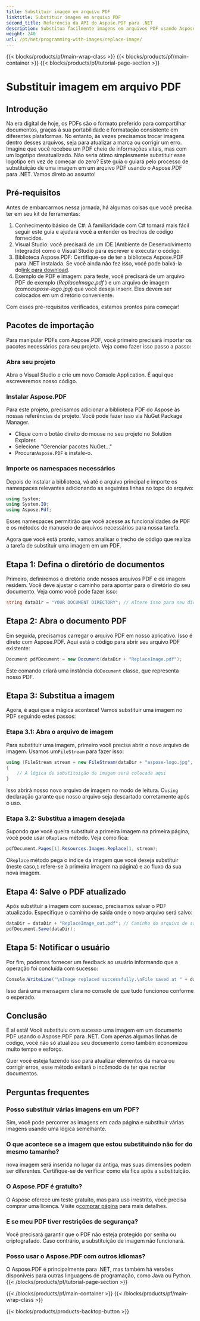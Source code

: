 ```yaml
---
title: Substituir imagem em arquivo PDF
linktitle: Substituir imagem em arquivo PDF
second_title: Referência da API do Aspose.PDF para .NET
description: Substitua facilmente imagens em arquivos PDF usando Aspose.PDF para .NET. Siga este guia para obter instruções passo a passo e aprimore suas habilidades de gerenciamento de PDF.
weight: 240
url: /pt/net/programming-with-images/replace-image/
---
```


{{< blocks/products/pf/main-wrap-class >}}
{{< blocks/products/pf/main-container >}}
{{< blocks/products/pf/tutorial-page-section >}}

# Substituir imagem em arquivo PDF

## Introdução

Na era digital de hoje, os PDFs são o formato preferido para compartilhar documentos, graças à sua portabilidade e formatação consistente em diferentes plataformas. No entanto, às vezes precisamos trocar imagens dentro desses arquivos, seja para atualizar a marca ou corrigir um erro. Imagine que você recebeu um PDF cheio de informações vitais, mas com um logotipo desatualizado. Não seria ótimo simplesmente substituir esse logotipo em vez de começar do zero? Este guia o guiará pelo processo de substituição de uma imagem em um arquivo PDF usando o Aspose.PDF para .NET. Vamos direto ao assunto!

## Pré-requisitos

Antes de embarcarmos nessa jornada, há algumas coisas que você precisa ter em seu kit de ferramentas:

1. Conhecimento básico de C#: A familiaridade com C# tornará mais fácil seguir este guia e ajudará você a entender os trechos de código fornecidos.
2. Visual Studio: você precisará de um IDE (Ambiente de Desenvolvimento Integrado) como o Visual Studio para escrever e executar o código.
3.  Biblioteca Aspose.PDF: Certifique-se de ter a biblioteca Aspose.PDF para .NET instalada. Se você ainda não fez isso, você pode baixá-la do[link para download](https://releases.aspose.com/pdf/net/).
4. Exemplo de PDF e imagem: para teste, você precisará de um arquivo PDF de exemplo (*ReplaceImage.pdf* ) e um arquivo de imagem (como*aspose-logo.jpg*) que você deseja inserir. Eles devem ser colocados em um diretório conveniente.

Com esses pré-requisitos verificados, estamos prontos para começar! 

## Pacotes de importação

Para manipular PDFs com Aspose.PDF, você primeiro precisará importar os pacotes necessários para seu projeto. Veja como fazer isso passo a passo:

### Abra seu projeto

Abra o Visual Studio e crie um novo Console Application. É aqui que escreveremos nosso código.

### Instalar Aspose.PDF

Para este projeto, precisamos adicionar a biblioteca PDF do Aspose às nossas referências de projeto. Você pode fazer isso via NuGet Package Manager. 

- Clique com o botão direito do mouse no seu projeto no Solution Explorer.
- Selecione "Gerenciar pacotes NuGet..."
-  Procurar`Aspose.PDF` e instale-o.

### Importe os namespaces necessários 

Depois de instalar a biblioteca, vá até o arquivo principal e importe os namespaces relevantes adicionando as seguintes linhas no topo do arquivo:

```csharp
using System;
using System.IO;
using Aspose.Pdf;
```

Esses namespaces permitirão que você acesse as funcionalidades de PDF e os métodos de manuseio de arquivos necessários para nossa tarefa.

Agora que você está pronto, vamos analisar o trecho de código que realiza a tarefa de substituir uma imagem em um PDF. 

## Etapa 1: Defina o diretório de documentos

Primeiro, definiremos o diretório onde nossos arquivos PDF e de imagem residem. Você deve ajustar o caminho para apontar para o diretório do seu documento. Veja como você pode fazer isso:

```csharp
string dataDir = "YOUR DOCUMENT DIRECTORY"; // Altere isso para seu diretório
```

## Etapa 2: Abra o documento PDF

Em seguida, precisamos carregar o arquivo PDF em nosso aplicativo. Isso é direto com Aspose.PDF. Aqui está o código para abrir seu arquivo PDF existente:

```csharp
Document pdfDocument = new Document(dataDir + "ReplaceImage.pdf");
```

 Este comando criará uma instância do`Document` classe, que representa nosso PDF.

## Etapa 3: Substitua a imagem

Agora, é aqui que a mágica acontece! Vamos substituir uma imagem no PDF seguindo estes passos:

### Etapa 3.1: Abra o arquivo de imagem

 Para substituir uma imagem, primeiro você precisa abrir o novo arquivo de imagem. Usamos um`FileStream` para fazer isso:

```csharp
using (FileStream stream = new FileStream(dataDir + "aspose-logo.jpg", FileMode.Open))
{
    // A lógica de substituição de imagem será colocada aqui
}
```

 Isso abrirá nosso novo arquivo de imagem no modo de leitura. O`using` declaração garante que nosso arquivo seja descartado corretamente após o uso.

### Etapa 3.2: Substitua a imagem desejada

 Supondo que você queira substituir a primeira imagem na primeira página, você pode usar o`Replace` método. Veja como fica:

```csharp
pdfDocument.Pages[1].Resources.Images.Replace(1, stream);
```

 O`Replace` método pega o índice da imagem que você deseja substituir (neste caso,`1` refere-se à primeira imagem na página) e ao fluxo da sua nova imagem.

## Etapa 4: Salve o PDF atualizado

Após substituir a imagem com sucesso, precisamos salvar o PDF atualizado. Especifique o caminho de saída onde o novo arquivo será salvo:

```csharp
dataDir = dataDir + "ReplaceImage_out.pdf"; // Caminho do arquivo de saída
pdfDocument.Save(dataDir);
```

## Etapa 5: Notificar o usuário

Por fim, podemos fornecer um feedback ao usuário informando que a operação foi concluída com sucesso:

```csharp
Console.WriteLine("\nImage replaced successfully.\nFile saved at " + dataDir);
```

Isso dará uma mensagem clara no console de que tudo funcionou conforme o esperado.

## Conclusão

E aí está! Você substituiu com sucesso uma imagem em um documento PDF usando o Aspose.PDF para .NET. Com apenas algumas linhas de código, você não só atualizou seu documento como também economizou muito tempo e esforço. 

Quer você esteja fazendo isso para atualizar elementos da marca ou corrigir erros, esse método evitará o incômodo de ter que recriar documentos.

## Perguntas frequentes

### Posso substituir várias imagens em um PDF?
Sim, você pode percorrer as imagens em cada página e substituir várias imagens usando uma lógica semelhante.

### O que acontece se a imagem que estou substituindo não for do mesmo tamanho?
nova imagem será inserida no lugar da antiga, mas suas dimensões podem ser diferentes. Certifique-se de verificar como ela fica após a substituição.

### O Aspose.PDF é gratuito?
 O Aspose oferece um teste gratuito, mas para uso irrestrito, você precisa comprar uma licença. Visite o[comprar página](https://purchase.aspose.com/buy) para mais detalhes.

### E se meu PDF tiver restrições de segurança?
Você precisará garantir que o PDF não esteja protegido por senha ou criptografado. Caso contrário, a substituição de imagem não funcionará.

### Posso usar o Aspose.PDF com outros idiomas?
O Aspose.PDF é principalmente para .NET, mas também há versões disponíveis para outras linguagens de programação, como Java ou Python.
{{< /blocks/products/pf/tutorial-page-section >}}

{{< /blocks/products/pf/main-container >}}
{{< /blocks/products/pf/main-wrap-class >}}

{{< blocks/products/products-backtop-button >}}
